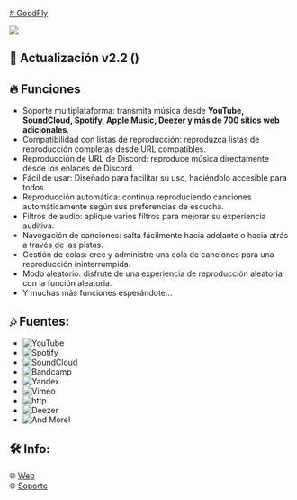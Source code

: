 [# GoodFly](https://github.com/user-attachments/assets/a7b766c4-f0a4-4e5f-9b05-6a7c29a21db4)

<a href="https://www.youtube.com/watch?v=dQw4w9WgXcQ"><img src="https://user-images.githubusercontent.com/73097560/115834477-dbab4500-a447-11eb-908a-139a6edaec5c.gif"></a>
<h2 id="features">🔔 Actualización v2.2 ()</h2>

## 🔥 Funciones
- Soporte multiplataforma: transmita música desde <b>YouTube, SoundCloud, Spotify, Apple Music, Deezer y más de 700 sitios web adicionales</b>.
- Compatibilidad con listas de reproducción: reproduzca listas de reproducción completas desde URL compatibles.
- Reproducción de URL de Discord: reproduce música directamente desde los enlaces de Discord.
- Fácil de usar: Diseñado para facilitar su uso, haciéndolo accesible para todos.
- Reproducción automática: continúa reproduciendo canciones automáticamente según sus preferencias de escucha.
- Filtros de audio: aplique varios filtros para mejorar su experiencia auditiva.
- Navegación de canciones: salta fácilmente hacia adelante o hacia atrás a través de las pistas.
- Gestión de colas: cree y administre una cola de canciones para una reproducción ininterrumpida.
- Modo aleatorio: disfrute de una experiencia de reproducción aleatoria con la función aleatoria.
- Y muchas más funciones esperándote...
  
## 🎶 Fuentes:

-   ![YouTube](https://img.shields.io/badge/YouTube-FF0000?style=plastic&logo=youtube&logoColor=white)
-   ![Spotify](https://img.shields.io/badge/Spotify-1ED760?style=plastic&logo=spotify&logoColor=white)
-   ![SoundCloud](https://img.shields.io/badge/SoundCloud-FF3300?style=plastic&logo=soundcloud&logoColor=white)
-   ![Bandcamp](https://img.shields.io/badge/Bandcamp-629AA9?style=plastic&logo=bandcamp&logoColor=white)
-   ![Yandex](https://img.shields.io/badge/Yandex-f15637?style=plastic&logo=bandcamp&logoColor=white)
-   ![Vimeo](https://img.shields.io/badge/Vimeo-1AB7EA?style=plastic&logo=vimeo&logoColor=white)
-   ![http](https://img.shields.io/badge/http-FFA500?style=plastic&logo=http&logoColor=white)
-   ![Deezer](https://img.shields.io/badge/Deezer-FF0000?style=plastic&logo=deezer&logoColor=white)
-   ![And More!](https://img.shields.io/badge/And-More!-e130e7?style=plastic&logo=deezer&logoColor=white)

## 🛠️ Info:

🌐 [Web](https://goodflyapp.com/)
<br>
🌐 [Soporte](https://instagram.com/goodfly.ar)
